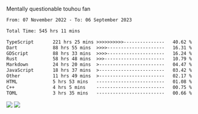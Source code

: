 Mentally questionable touhou fan



<!--START_SECTION:waka-->

```txt
From: 07 November 2022 - To: 06 September 2023

Total Time: 545 hrs 11 mins

TypeScript       221 hrs 25 mins >>>>>>>>>>---------------   40.62 %
Dart             88 hrs 55 mins  >>>>---------------------   16.31 %
GDScript         88 hrs 33 mins  >>>>---------------------   16.24 %
Rust             58 hrs 48 mins  >>>----------------------   10.79 %
Markdown         24 hrs 20 mins  >------------------------   04.47 %
JavaScript       18 hrs 37 mins  >------------------------   03.42 %
Other            11 hrs 49 mins  >------------------------   02.17 %
HTML             5 hrs 53 mins   -------------------------   01.08 %
C++              4 hrs 5 mins    -------------------------   00.75 %
TOML             3 hrs 35 mins   -------------------------   00.66 %
```

<!--END_SECTION:waka-->

![](https://posei.me/horse_going_hard.gif)
![](https://posei.me/horse_going_hard.gif)
